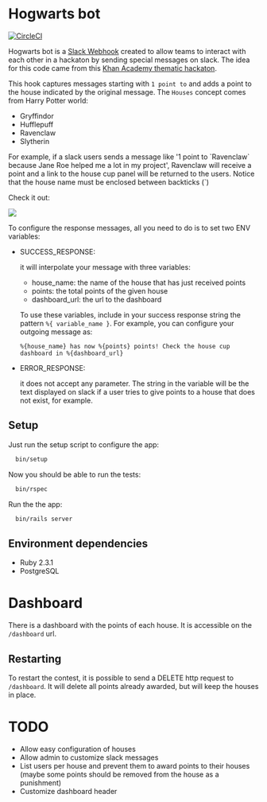 # Hogwarts bot

[![CircleCI](https://circleci.com/gh/youse-seguradora/youse.svg?&style=shield&circle-token=4832d496dfedf7343703c1ecc1398984f7495228)](https://circleci.com/gh/arturcp/hogwarts_bot)

Hogwarts bot is a [Slack Webhook](https://rubyslackapi.slack.com/services/B1RQD447R?added=1)
created to allow teams to interact with each other in a hackaton by sending special messages on slack. The
idea for this code came from this [Khan Academy thematic hackaton](http://engineering.khanacademy.org/posts/healthy-hackathons.htm).

This hook captures messages starting with `1 point to` and adds a point to the house indicated by the original message.
The `Houses` concept comes from Harry Potter world:

* Gryffindor
* Hufflepuff
* Ravenclaw
* Slytherin

For example, if a slack users sends a message like '1 point to \`Ravenclaw\` because Jane Roe helped me a lot in my project',
Ravenclaw will receive a point and a link to the house cup panel will be returned to the users. Notice that the house name must
be enclosed between backticks (`)

Check it out:

![](http://g.recordit.co/5QHNmRlbIB.gif)

To configure the response messages, all you need to do is to set two ENV variables:

  * SUCCESS_RESPONSE:

    it will interpolate your message with three variables:

    * house_name: the name of the house that has just received points
    * points: the total points of the given house
    * dashboard_url: the url to the dashboard

    To use these variables, include in your success response string the pattern
    `%{ variable_name }`. For example, you can configure your outgoing message as:

    `%{house_name} has now %{points} points! Check the house cup dashboard in %{dashboard_url}`

  * ERROR_RESPONSE:

    it does not accept any parameter. The string in the variable will be the text displayed
    on slack if a user tries to give points to a house that does not exist, for example.


## Setup

Just run the setup script to configure the app:

```bash
  bin/setup
```

Now you should be able to run the tests:

```bash
  bin/rspec
```

Run the the app:

```bash
  bin/rails server
```

## Environment dependencies

  * Ruby 2.3.1
  * PostgreSQL


# Dashboard

There is a dashboard with the points of each house. It is accessible on the `/dashboard` url.

## Restarting

To restart the contest, it is possible to send a DELETE http request to `/dashboard`. It will delete all points already awarded, but will keep the houses in place.

# TODO
  * Allow easy configuration of houses
  * Allow admin to customize slack messages
  * List users per house and prevent them to award points to their houses (maybe some points should be removed from the house as a punishment)
  * Customize dashboard header
